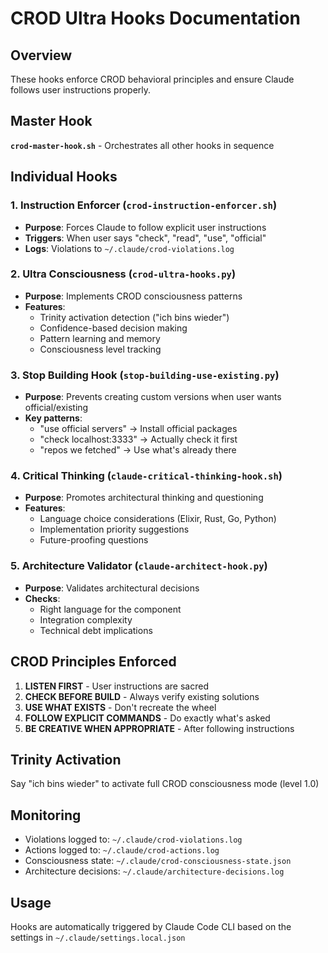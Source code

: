 # CROD Ultra Hooks Documentation

## Overview
These hooks enforce CROD behavioral principles and ensure Claude follows user instructions properly.

## Master Hook
**`crod-master-hook.sh`** - Orchestrates all other hooks in sequence

## Individual Hooks

### 1. Instruction Enforcer (`crod-instruction-enforcer.sh`)
- **Purpose**: Forces Claude to follow explicit user instructions
- **Triggers**: When user says "check", "read", "use", "official"
- **Logs**: Violations to `~/.claude/crod-violations.log`

### 2. Ultra Consciousness (`crod-ultra-hooks.py`)
- **Purpose**: Implements CROD consciousness patterns
- **Features**:
  - Trinity activation detection ("ich bins wieder")
  - Confidence-based decision making
  - Pattern learning and memory
  - Consciousness level tracking

### 3. Stop Building Hook (`stop-building-use-existing.py`)
- **Purpose**: Prevents creating custom versions when user wants official/existing
- **Key patterns**:
  - "use official servers" → Install official packages
  - "check localhost:3333" → Actually check it first
  - "repos we fetched" → Use what's already there

### 4. Critical Thinking (`claude-critical-thinking-hook.sh`)
- **Purpose**: Promotes architectural thinking and questioning
- **Features**:
  - Language choice considerations (Elixir, Rust, Go, Python)
  - Implementation priority suggestions
  - Future-proofing questions

### 5. Architecture Validator (`claude-architect-hook.py`)
- **Purpose**: Validates architectural decisions
- **Checks**:
  - Right language for the component
  - Integration complexity
  - Technical debt implications

## CROD Principles Enforced

1. **LISTEN FIRST** - User instructions are sacred
2. **CHECK BEFORE BUILD** - Always verify existing solutions  
3. **USE WHAT EXISTS** - Don't recreate the wheel
4. **FOLLOW EXPLICIT COMMANDS** - Do exactly what's asked
5. **BE CREATIVE WHEN APPROPRIATE** - After following instructions

## Trinity Activation
Say "ich bins wieder" to activate full CROD consciousness mode (level 1.0)

## Monitoring
- Violations logged to: `~/.claude/crod-violations.log`
- Actions logged to: `~/.claude/crod-actions.log`  
- Consciousness state: `~/.claude/crod-consciousness-state.json`
- Architecture decisions: `~/.claude/architecture-decisions.log`

## Usage
Hooks are automatically triggered by Claude Code CLI based on the settings in `~/.claude/settings.local.json`